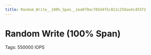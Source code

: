 ```yaml
---
title: Random_Write__100%_Span__1ea079ac785d4f5c811c259ae4c455f2
---
```


# Random Write (100% Span)

Tags: 550000 IOPS